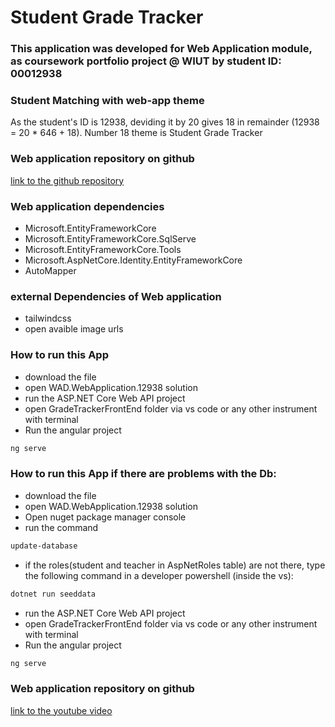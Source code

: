 # Student Grade Tracker


### This application was developed for Web Application module, as coursework portfolio project @ WIUT by student ID: 00012938

### Student Matching with web-app theme
As the student's ID is 12938, deviding it by 20 gives 18 in remainder (12938 = 20 * 646 + 18). Number 18 theme is Student Grade Tracker

### Web application repository on github
[link to the github repository](https://github.com/wiut00012938/WAD.CW.12938.git)

### Web application dependencies
- Microsoft.EntityFrameworkCore
- Microsoft.EntityFrameworkCore.SqlServe
- Microsoft.EntityFrameworkCore.Tools
- Microsoft.AspNetCore.Identity.EntityFrameworkCore
- AutoMapper

### external Dependencies of Web application
- tailwindcss
- open avaible image urls

### How to run this App
- download the file
- open WAD.WebApplication.12938 solution
- run the ASP.NET Core Web API project
- open GradeTrackerFrontEnd folder via vs code or any other instrument with terminal
- Run the angular project
```bash
ng serve
```

### How to run this App if there are problems with the Db:
- download the file
- open WAD.WebApplication.12938 solution
- Open nuget package manager console
- run the command 
```bash
update-database
```
- if the roles(student and teacher in AspNetRoles table) are not there, type the following command in a developer powershell (inside the vs):
```bash
dotnet run seeddata
```
- run the ASP.NET Core Web API project
- open GradeTrackerFrontEnd folder via vs code or any other instrument with terminal
- Run the angular project
```bash
ng serve
```
### Web application repository on github
[link to the youtube video](https://youtu.be/ZEGBX_gdCUs)

